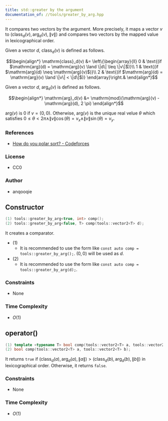 ```yaml
---
title: std::greater by the argument
documentation_of: //tools/greater_by_arg.hpp
---
```


It compares two vectors by the argument.
More precisely, it maps a vector $v$ to $(\mathrm{class}_d(v), \mathrm{arg}_d(v), \|v\|)$ and compares two vectors by the mapped value in lexicographical order.

Given a vector $d$, $\mathrm{class}_d(v)$ is defined as follows.

$$\begin{align*}
\mathrm{class}_d(v) &= \left\{\begin{array}{ll}
0 & \text{(if $\mathrm{arg}(d) = \mathrm{arg}(v) \land \|d\| \leq \|v\|$)}\\
1 & \text{(if $\mathrm{arg}(d) \neq \mathrm{arg}(v)$)}\\
2 & \text{(if $\mathrm{arg}(d) = \mathrm{arg}(v) \land \|v\| < \|d\|$)}
\end{array}\right.&
\end{align*}$$

Given a vector $d$, $\mathrm{arg}_d(v)$ is defined as follows.

$$\begin{align*}
\mathrm{arg}_d(v) &= \mathrm{mod}(\mathrm{arg}(v) - \mathrm{arg}(d), 2 \pi)
\end{align*}$$

$\mathrm{arg}(v)$ is $0$ if $v = (0, 0)$.
Otherwise, $\mathrm{arg}(v)$ is the unique real velue $\theta$ which satisfies $0 \leq \theta < 2 \pi \land \|v\| \cos(\theta) = v_x \land \|v\| \sin(\theta) = v_y$.

### References
- [How do you polar sort? - Codeforces](https://codeforces.com/blog/entry/72815)

### License
- CC0

### Author
- anqooqie

## Constructor
```cpp
(1) tools::greater_by_arg<true, int> comp();
(2) tools::greater_by_arg<false, T> comp(tools::vector2<T> d);
```

It creates a comparator.

- (1)
    - It is recommended to use the form like `const auto comp = tools::greater_by_arg();`. $(0, 0)$ will be used as $d$.
- (2)
    - It is recommended to use the form like `const auto comp = tools::greater_by_arg(d);`.

### Constraints
- None

### Time Complexity
- $O(1)$

## operator()
```cpp
(1) template <typename T> bool comp(tools::vector2<T> a, tools::vector2<T> b);
(2) bool comp(tools::vector2<T> a, tools::vector2<T> b);
```

It returns `true` if $(\mathrm{class}_d(a), \mathrm{arg}_d(a), \|a\|) > (\mathrm{class}_d(b), \mathrm{arg}_d(b), \|b\|)$ in lexicographical order.
Otherwise, it returns `false`.

### Constraints
- None

### Time Complexity
- $O(1)$
